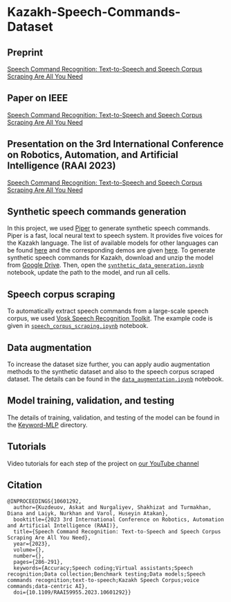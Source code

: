 # Kazakh-Speech-Commands-Dataset

## Preprint 
[Speech Command Recognition: Text-to-Speech and Speech Corpus Scraping Are All You Need](https://www.techrxiv.org/articles/preprint/Speech_Command_Recognition_Text-to-Speech_and_Speech_Corpus_Scraping_Are_All_You_Need/22717657)

## Paper on IEEE
[Speech Command Recognition: Text-to-Speech and Speech Corpus Scraping Are All You Need](https://ieeexplore.ieee.org/document/10601292)

## Presentation on the 3rd International Conference on Robotics, Automation, and Artificial Intelligence (RAAI 2023) 
[Speech Command Recognition: Text-to-Speech and Speech Corpus Scraping Are All You Need](https://docs.google.com/presentation/d/1oybWIY0SGu0y97eHZ393TLAyr-Dwy80S9NDIFVCVAnI/edit?usp=sharing)


## Synthetic speech commands generation
In this project, we used [Piper](https://github.com/rhasspy/piper) to generate synthetic speech commands. Piper is a fast, local neural text to speech system. It provides five voices for the Kazakh language. The list of available models for other languages can be found [here](https://github.com/rhasspy/piper/releases/tag/v0.0.2) and the corresponding demos are given [here](https://rhasspy.github.io/piper-samples/). To generate synthetic speech commands for Kazakh, download and unzip the model from [Google Drive](https://drive.google.com/file/d/1vfSIK_xSh-GY2GeW1_JGcrAba8mdZxpD/view?usp=share_link). Then, open the [```synthetic_data_generation.ipynb```](https://github.com/IS2AI/Kazakh-Speech-Commands-Dataset/blob/main/synthetic_data_generation.ipynb) notebook, update the path to the model, and run all cells.

## Speech corpus scraping
To automatically extract speech commands from a large-scale speech corpus, we used [Vosk Speech Recognition Toolkit](https://github.com/alphacep/vosk-api/tree/master). The example code is given in [```speech_corpus_scraping.ipynb```](https://github.com/IS2AI/Kazakh-Speech-Commands-Dataset/blob/main/speech_corpus_scraping.ipynb) notebook. 
 
## Data augmentation 
To increase the dataset size further, you can apply audio augmentation methods to the synthetic dataset and also to the speech corpus scraped dataset. The details can be found in the [```data_augmentation.ipynb```](https://github.com/IS2AI/Kazakh-Speech-Commands-Dataset/blob/main/data_augmentation.ipynb) notebook.

## Model training, validation, and testing
The details of training, validation, and testing of the model can be found in the [Keyword-MLP](https://github.com/IS2AI/Kazakh-Speech-Commands-Dataset/tree/main/Keyword-MLP) directory. 

## Tutorials
Video tutorials for each step of the project on [our YouTube channel](https://www.youtube.com/playlist?list=PLYwixe_5vr_kpH8_iLBSs4hWDN-50GgGo)

## Citation
```
@INPROCEEDINGS{10601292,
  author={Kuzdeuov, Askat and Nurgaliyev, Shakhizat and Turmakhan, Diana and Laiyk, Nurkhan and Varol, Huseyin Atakan},
  booktitle={2023 3rd International Conference on Robotics, Automation and Artificial Intelligence (RAAI)}, 
  title={Speech Command Recognition: Text-to-Speech and Speech Corpus Scraping Are All You Need}, 
  year={2023},
  volume={},
  number={},
  pages={286-291},
  keywords={Accuracy;Speech coding;Virtual assistants;Speech recognition;Data collection;Benchmark testing;Data models;Speech commands recognition;text-to-speech;Kazakh Speech Corpus;voice commands;data-centric AI},
  doi={10.1109/RAAI59955.2023.10601292}}

```
